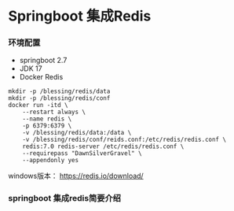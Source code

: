 # Springboot 集成Redis

### 环境配置

- springboot 2.7
- JDK 17
- Docker Redis

```shell
mkdir -p /blessing/redis/data
mkdir -p /blessing/redis/conf
docker run -itd \
    --restart always \
    --name redis \
    -p 6379:6379 \
    -v /blessing/redis/data:/data \
    -v /blessing/redis/conf/reids.conf:/etc/redis/redis.conf \
    redis:7.0 redis-server /etc/redis/redis.conf \
    --requirepass "DawnSilverGravel" \
    --appendonly yes
```
windows版本： https://redis.io/download/

### springboot 集成redis简要介绍
